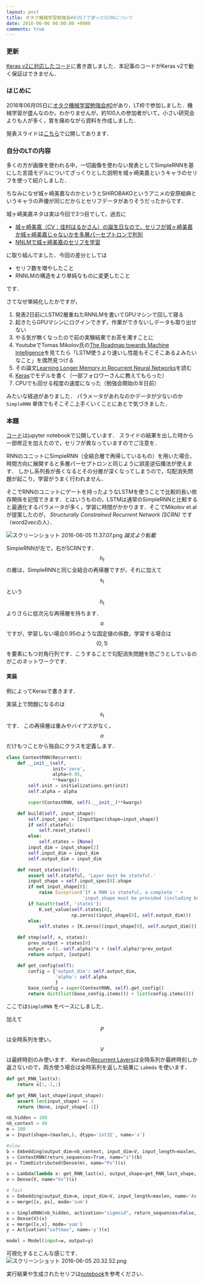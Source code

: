 ```yaml
---
layout: post
title: オタク機械学習勉強会#0のLTで使ったSCRNについて
date: 2016-06-06 00:00:00 +0900
comments: true
---
```


### 更新

[Keras v2に対応したコード](https://github.com/nzw0301/keras-examples/blob/master/SCRNLM.ipynb)に書き直しました．本記事のコードがKeras v2で動く保証はできません．


### はじめに

2016年06月05日に[オタク機械学習勉強会#0](http://otakuml.connpass.com/event/30695/)があり，LT枠で参加しました．機械学習が盛んなのか，わかりませんが，約100人の参加者がいて，小さい研究会よりも人が多く，胃を痛めながら資料を作成しました．


発表スライドは[こちら](https://speakerdeck.com/nzw0301/cheng-keqi-mei-jia-dexue-burnnlm
)で公開してあります．

### 自分のLTの内容

多くの方が画像を使われる中，一切画像を使わない発表としてSimpleRNNを基にした言語モデルについてざっくりとした説明を城ヶ崎美嘉というキャラのセリフを使って紹介しました．

ちなみになぜ城ヶ崎美嘉なのかというとSHIROBAKOというアニメの安原絵麻というキャラの声優が同じだからとセリフデータがありそうだったからです．

城ヶ崎美嘉ネタは実は今回で3つ目でして，過去に

- [城ヶ崎美嘉（CV：佳村はるかさん）の誕生日なので，セリフが城ヶ崎美嘉か城ヶ崎美嘉じゃないかを多層パーセプトロンで判別](http://nzw.hatenablog.jp/entry/2015/11/12/074124)
- [NNLMで城ヶ崎美嘉のセリフを学習](http://nzw.hatenablog.jp/entry/2016/05/09/232101)

に取り組んでました．今回の差分としては

- セリフ数を増やしたこと
- RNNLMの構造をより単純なものに変更したこと

です．

さてなぜ単純化したかですが，

1. 発表2日前にLSTM2層重ねたRNNLMを書いてGPUマシンで回して寝る
2. 起きたらGPUマシンにログインできず，作業ができないしデータも取り出せない
3. やる気が無くなったので前の実験結果でお茶を濁すことに
4. YoutubeでTomas Mikolov氏の[The Roadmap towards Machine Intelligence](https://www.youtube.com/watch?v=gi4Zf59_IcU)を見てたら「LSTM使うより速いし性能もそこそこあるよみたいなこと」を偶然見つける
5. その論文[Learning Longer Memory in Recurrent Neural Networks](https://research.facebook.com/publications/learning-longer-memory-in-recurrent-neural-networks/)を読む
6. [Keras](http://keras.io/)でモデルを書く（一部フォロワーさんに教えてもらった）
7. CPUでも回せる程度の速度になった（勉強会開始の半日前）


みたいな経過がありました．
パラメータがあれなのかデータが少ないのか `SimpleRNN` 単体でもそこそこ上手くいくことにあとで気づきました．

### 本題

[コード](https://gist.github.com/nzw0301/4dddfd7fdd22eb61d012dc821c365381)はjupyter notebookで公開しています．
スライドの結果を出した時から一部修正を加えたので，セリフが異なっていますのでご注意を．

RNNのユニットにSimpleRNN（全結合層で再帰しているもの）を用いた場合，時間方向に展開すると多層パーセプトロンと同じように誤差逆伝播法が使えます．
しかし系列長が長くなるとその分層が深くなってしまうので，勾配消失問題が起こり，学習がうまく行われません．

そこでRNNのユニットにゲートを持ったようなLSTMを使うことで比較的長い依存関係を記憶できます．とはいうものの，LSTMは通常のSimpleRNNと比較すると最適化するパラメータが多く，学習に時間がかかります．そこでMikolov et.alが提案したのが， *Structurally Constrained Recurrent Network (SCRN)* です（word2vecの人）．


![スクリーンショット 2016-06-05 11.37.07.png](https://qiita-image-store.s3.amazonaws.com/0/72604/39bf7de2-12ad-8b78-00b8-4dce00577e13.png)
*論文より転載*


SimpleRNNが左で，右がSCRNです．
$$h_t$$ の層は，SimpleRNNと同じ全結合の再帰層ですが，それに加えて $$s_t$$ という $$h_t$$ よりさらに低次元な再帰層を持ちます．
$$\alpha$$ ですが，学習しない場合0.95のような固定値の係数，学習する場合は$$(0,1)$$ を要素にもつ対角行列です．こうすることで勾配消失問題を防ごうとしているのがこのネットワークです．

#### 実装

例によってKerasで書きます．

実装上で問題になるのは $$s_t$$ です．
この再帰層は重みやバイアスがなく，$$\alpha$$だけもつことから独自にクラスを定義します．

```python
class ContextRNN(Recurrent):
    def __init__(self,
                 init='zero',
                 alpha=0.95,
                 **kwargs):
        self.init = initializations.get(init)
        self.alpha = alpha

        super(ContextRNN, self).__init__(**kwargs)

    def build(self, input_shape):
        self.input_spec = [InputSpec(shape=input_shape)]
        if self.stateful:
            self.reset_states()
        else:
            self.states = [None]
        input_dim = input_shape[2]
        self.input_dim = input_dim
        self.output_dim = input_dim

    def reset_states(self):
        assert self.stateful, 'Layer must be stateful.'
        input_shape = self.input_spec[0].shape
        if not input_shape[0]:
            raise Exception('If a RNN is stateful, a complete ' +
                            'input_shape must be provided (including batch size).')
        if hasattr(self, 'states'):
            K.set_value(self.states[0],
                        np.zeros((input_shape[0], self.output_dim)))
        else:
            self.states = [K.zeros((input_shape[0], self.output_dim))]

    def step(self, x, states):
        prev_output = states[0]
        output = (1.-self.alpha)*x + (self.alpha)*prev_output
        return output, [output]

    def get_config(self):
        config = {'output_dim': self.output_dim,
                  'alpha': self.alpha
                  }
        base_config = super(ContextRNN, self).get_config()
        return dict(list(base_config.items()) + list(config.items()))
```
ここでは`SimpleRNN` をベースにしました．

加えて $$P$$ は全時系列を使い，$$V$$は最終時刻のみ使います．
Kerasの[Recurrent Layers](http://keras.io/layers/recurrent/)は全時系列か最終時刻しか返さないので，両方使う場合は全時系列を返した結果に `Labmda` を使います．

```python
def get_RNN_last(x):
    return x[:,-1,:]

def get_RNN_last_shape(input_shape):
    assert len(input_shape) == 3
    return (None, input_shape[-1])

nb_hidden = 100
nb_context = 40
m = 100
w = Input(shape=(maxlen,), dtype='int32', name='x')

#slow
b = Embedding(output_dim=nb_context, input_dim=V, input_length=maxlen, name='Bx')(w)
s = ContextRNN(return_sequences=True, name="s")(b)
ps = TimeDistributed(Dense(m), name="Ps")(s)

s = Lambda(lambda x: get_RNN_last(x), output_shape=get_RNN_last_shape, name="s_T")(s)
v = Dense(V, name="Vs")(s)

# fast
x = Embedding(output_dim=m, input_dim=V, input_length=maxlen, name='Ax')(w)
x = merge([x, ps], mode='sum')

x = SimpleRNN(nb_hidden, activation="sigmoid", return_sequences=False, name="h")(x)
x = Dense(V)(x)
x = merge([x,v], mode='sum')
y = Activation("softmax", name='y')(x)

model = Model(input=w, output=y)
```

可視化するとこんな感じです．
![スクリーンショット 2016-06-05 20.32.52.png](https://qiita-image-store.s3.amazonaws.com/0/72604/09ccf0c0-dca9-8701-2239-19c9f9eee175.png)


実行結果や生成されたセリフは[notebook](https://gist.github.com/nzw0301/4dddfd7fdd22eb61d012dc821c365381)を参考ください．
